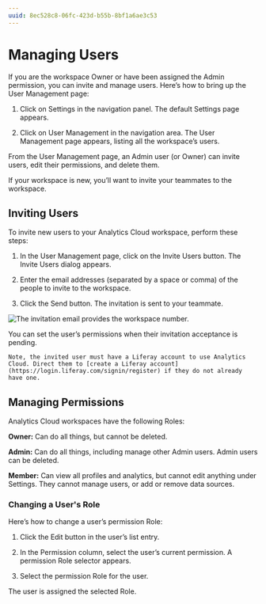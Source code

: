 ```yaml
---
uuid: 8ec528c8-06fc-423d-b55b-8bf1a6ae3c53
---
```

# Managing Users

If you are the workspace Owner or have been assigned the Admin permission, you can invite and manage users. Here’s how to bring up the User Management page:

1. Click on Settings in the navigation panel. The default Settings page appears.

1. Click on User Management in the navigation area. The User Management page appears, listing all the workspace’s users.

From the User Management page, an Admin user (or Owner) can invite users, edit their permissions, and delete them.

If your workspace is new, you’ll want to invite your teammates to the workspace.

## Inviting Users

To invite new users to your Analytics Cloud workspace, perform these steps:

1. In the User Management page, click on the Invite Users button. The Invite Users dialog appears.

1. Enter the email addresses (separated by a space or comma) of the people to invite to the workspace.

1. Click the Send button. The invitation is sent to your teammate.

![The invitation email provides the workspace number.](managing-users/images/01.png)

You can set the user’s permissions when their invitation acceptance is pending.

```{note}
Note, the invited user must have a Liferay account to use Analytics Cloud. Direct them to [create a Liferay account](https://login.liferay.com/signin/register) if they do not already have one.
```

## Managing Permissions

Analytics Cloud workspaces have the following Roles:

**Owner:** Can do all things, but cannot be deleted.

**Admin:** Can do all things, including manage other Admin users. Admin users can be deleted.

**Member:** Can view all profiles and analytics, but cannot edit anything under Settings. They cannot manage users, or add or remove data sources.

### Changing a User's Role

Here’s how to change a user’s permission Role:

1. Click the Edit button in the user’s list entry.

1. In the Permission column, select the user’s current permission. A permission Role selector appears.

1. Select the permission Role for the user.

The user is assigned the selected Role.
